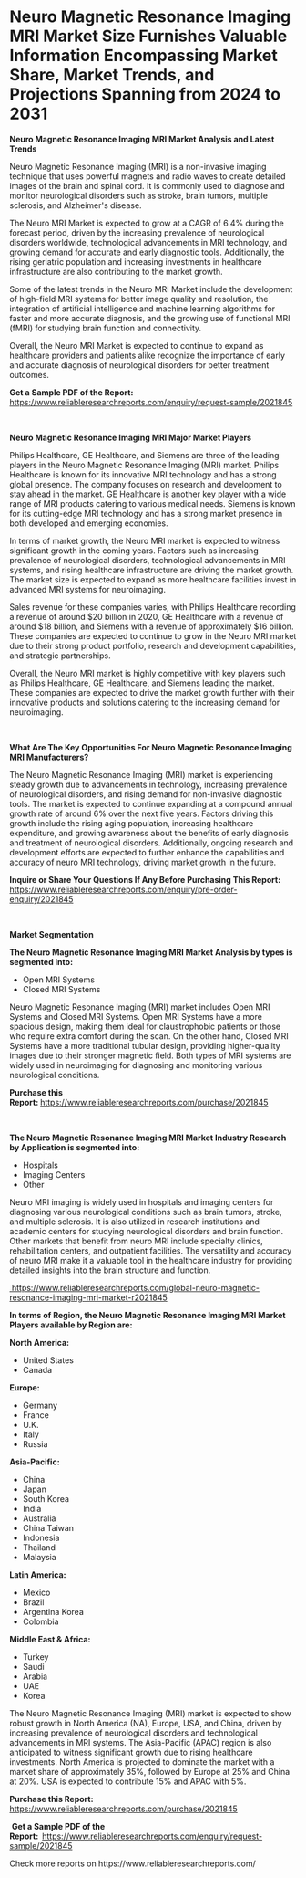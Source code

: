 <p><h1>Neuro Magnetic Resonance Imaging MRI Market Size Furnishes Valuable Information Encompassing Market Share, Market Trends, and Projections Spanning from 2024 to 2031</h1></p><p><strong>Neuro Magnetic Resonance Imaging MRI Market Analysis and Latest Trends</strong></p>
<p><p>Neuro Magnetic Resonance Imaging (MRI) is a non-invasive imaging technique that uses powerful magnets and radio waves to create detailed images of the brain and spinal cord. It is commonly used to diagnose and monitor neurological disorders such as stroke, brain tumors, multiple sclerosis, and Alzheimer's disease.</p><p>The Neuro MRI Market is expected to grow at a CAGR of 6.4% during the forecast period, driven by the increasing prevalence of neurological disorders worldwide, technological advancements in MRI technology, and growing demand for accurate and early diagnostic tools. Additionally, the rising geriatric population and increasing investments in healthcare infrastructure are also contributing to the market growth.</p><p>Some of the latest trends in the Neuro MRI Market include the development of high-field MRI systems for better image quality and resolution, the integration of artificial intelligence and machine learning algorithms for faster and more accurate diagnosis, and the growing use of functional MRI (fMRI) for studying brain function and connectivity.</p><p>Overall, the Neuro MRI Market is expected to continue to expand as healthcare providers and patients alike recognize the importance of early and accurate diagnosis of neurological disorders for better treatment outcomes.</p></p>
<p><strong>Get a Sample PDF of the Report:&nbsp;</strong> <a href="https://www.reliableresearchreports.com/enquiry/request-sample/2021845">https://www.reliableresearchreports.com/enquiry/request-sample/2021845</a></p>
<p>&nbsp;</p>
<p><strong>Neuro Magnetic Resonance Imaging MRI Major Market Players</strong></p>
<p><p>Philips Healthcare, GE Healthcare, and Siemens are three of the leading players in the Neuro Magnetic Resonance Imaging (MRI) market. Philips Healthcare is known for its innovative MRI technology and has a strong global presence. The company focuses on research and development to stay ahead in the market. GE Healthcare is another key player with a wide range of MRI products catering to various medical needs. Siemens is known for its cutting-edge MRI technology and has a strong market presence in both developed and emerging economies.</p><p>In terms of market growth, the Neuro MRI market is expected to witness significant growth in the coming years. Factors such as increasing prevalence of neurological disorders, technological advancements in MRI systems, and rising healthcare infrastructure are driving the market growth. The market size is expected to expand as more healthcare facilities invest in advanced MRI systems for neuroimaging.</p><p>Sales revenue for these companies varies, with Philips Healthcare recording a revenue of around $20 billion in 2020, GE Healthcare with a revenue of around $18 billion, and Siemens with a revenue of approximately $16 billion. These companies are expected to continue to grow in the Neuro MRI market due to their strong product portfolio, research and development capabilities, and strategic partnerships.</p><p>Overall, the Neuro MRI market is highly competitive with key players such as Philips Healthcare, GE Healthcare, and Siemens leading the market. These companies are expected to drive the market growth further with their innovative products and solutions catering to the increasing demand for neuroimaging.</p></p>
<p>&nbsp;</p>
<p><strong>What Are The Key Opportunities For Neuro Magnetic Resonance Imaging MRI Manufacturers?</strong></p>
<p><p>The Neuro Magnetic Resonance Imaging (MRI) market is experiencing steady growth due to advancements in technology, increasing prevalence of neurological disorders, and rising demand for non-invasive diagnostic tools. The market is expected to continue expanding at a compound annual growth rate of around 6% over the next five years. Factors driving this growth include the rising aging population, increasing healthcare expenditure, and growing awareness about the benefits of early diagnosis and treatment of neurological disorders. Additionally, ongoing research and development efforts are expected to further enhance the capabilities and accuracy of neuro MRI technology, driving market growth in the future.</p></p>
<p><strong>Inquire or Share Your Questions If Any Before Purchasing This Report:</strong> <a href="https://www.reliableresearchreports.com/enquiry/pre-order-enquiry/2021845">https://www.reliableresearchreports.com/enquiry/pre-order-enquiry/2021845</a></p>
<p>&nbsp;</p>
<p><strong>Market Segmentation</strong></p>
<p><strong>The Neuro Magnetic Resonance Imaging MRI Market Analysis by types is segmented into:</strong></p>
<p><ul><li>Open MRI Systems</li><li>Closed MRI Systems</li></ul></p>
<p><p>Neuro Magnetic Resonance Imaging (MRI) market includes Open MRI Systems and Closed MRI Systems. Open MRI Systems have a more spacious design, making them ideal for claustrophobic patients or those who require extra comfort during the scan. On the other hand, Closed MRI Systems have a more traditional tubular design, providing higher-quality images due to their stronger magnetic field. Both types of MRI systems are widely used in neuroimaging for diagnosing and monitoring various neurological conditions.</p></p>
<p><strong>Purchase this Report:&nbsp;</strong><a href="https://www.reliableresearchreports.com/purchase/2021845">https://www.reliableresearchreports.com/purchase/2021845</a></p>
<p>&nbsp;</p>
<p><strong>The Neuro Magnetic Resonance Imaging MRI Market Industry Research by Application is segmented into:</strong></p>
<p><ul><li>Hospitals</li><li>Imaging Centers</li><li>Other</li></ul></p>
<p><p>Neuro MRI imaging is widely used in hospitals and imaging centers for diagnosing various neurological conditions such as brain tumors, stroke, and multiple sclerosis. It is also utilized in research institutions and academic centers for studying neurological disorders and brain function. Other markets that benefit from neuro MRI include specialty clinics, rehabilitation centers, and outpatient facilities. The versatility and accuracy of neuro MRI make it a valuable tool in the healthcare industry for providing detailed insights into the brain structure and function.</p></p>
<p><a href="https://www.reliableresearchreports.com/global-neuro-magnetic-resonance-imaging-mri-market-r2021845">&nbsp;https://www.reliableresearchreports.com/global-neuro-magnetic-resonance-imaging-mri-market-r2021845</a></p>
<p><strong>In terms of Region, the Neuro Magnetic Resonance Imaging MRI Market Players available by Region are:</strong></p>
<p>
    <p> <strong> North America: </strong>
        <ul>
            <li>United States</li>
            <li>Canada</li>
        </ul>
        </p> 
    <p> <strong> Europe: </strong>
        <ul>
            <li>Germany</li>
            <li>France</li>
            <li>U.K.</li>
            <li>Italy</li>
            <li>Russia</li>
        </ul>
        </p> 
    <p> <strong> Asia-Pacific: </strong>
        <ul>
            <li>China</li>
            <li>Japan</li>
            <li>South Korea</li>
            <li>India</li>
            <li>Australia</li>
            <li>China Taiwan</li>
            <li>Indonesia</li>
            <li>Thailand</li>
            <li>Malaysia</li>
        </ul>
        </p> 
    <p> <strong> Latin America: </strong>
        <ul>
            <li>Mexico</li>
            <li>Brazil</li>
            <li>Argentina Korea</li>
            <li>Colombia</li>
        </ul>
        </p> 
    <p> <strong> Middle East & Africa: </strong>
        <ul>
            <li>Turkey</li>
            <li>Saudi</li>
            <li>Arabia</li>
            <li>UAE</li>
            <li>Korea</li>
        </ul>
    </p>
    </p>
<p><p>The Neuro Magnetic Resonance Imaging (MRI) market is expected to show robust growth in North America (NA), Europe, USA, and China, driven by increasing prevalence of neurological disorders and technological advancements in MRI systems. The Asia-Pacific (APAC) region is also anticipated to witness significant growth due to rising healthcare investments. North America is projected to dominate the market with a market share of approximately 35%, followed by Europe at 25% and China at 20%. USA is expected to contribute 15% and APAC with 5%.</p></p>
<p><strong>Purchase this Report: </strong><a href="https://www.reliableresearchreports.com/purchase/2021845">https://www.reliableresearchreports.com/purchase/2021845</a></p>
<p>&nbsp;<strong>Get a Sample PDF of the Report:&nbsp;&nbsp;</strong><a href="https://www.reliableresearchreports.com/enquiry/request-sample/2021845">https://www.reliableresearchreports.com/enquiry/request-sample/2021845</a></p>
<p><strong></strong></p>
<p>Check more reports on https://www.reliableresearchreports.com/</p>